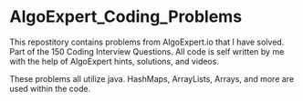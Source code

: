 # AlgoExpert_Coding_Problems

This repostitory contains problems from AlgoExpert.io that I have solved. Part of the 150 Coding Interview Questions.
All code is self written by me with the help of AlgoExpert hints, solutions, and videos. 

These problems all utilize java. HashMaps, ArrayLists, Arrays, and more are used within the code. 
